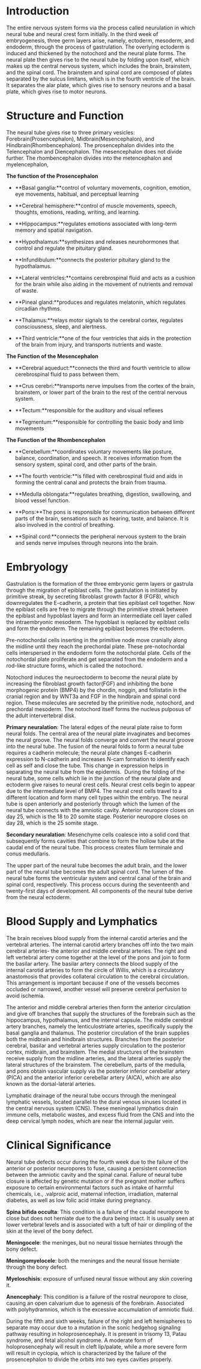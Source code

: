 # Introduction

The entire nervous system forms via the process called neurulation in which neural tube and neural crest form initially. In the third week of embryogenesis, three germ layers arise, namely, ectoderm, mesoderm, and endoderm, through the process of gastrulation. The overlying ectoderm is induced and thickened by the notochord and the neural plate forms. The neural plate then gives rise to the neural tube by folding upon itself, which makes up the central nervous system, which includes the brain, brainstem, and the spinal cord. The brainstem and spinal cord are composed of plates separated by the sulcus limitans, which is in the fourth ventricle of the brain. It separates the alar plate, which gives rise to sensory neurons and a basal plate, which gives rise to motor neurons.

# Structure and Function

The neural tube gives rise to three primary vesicles: Forebrain(Prosencephalon), Midbrain(Mesencephalon), and Hindbrain(Rhombencephalon). The prosencephalon divides into the Telencephalon and Diencephalon. The mesencephalon does not divide further. The rhombencephalon divides into the metencephalon and myelencephalon,

**The function of the Prosencephalon**

- **Basal ganglia:**control of voluntary movements, cognition, emotion, eye movements, habitual, and perceptual learning

- **Cerebral hemisphere:**control of muscle movements, speech, thoughts, emotions, reading, writing, and learning.

- **Hippocampus:**regulates emotions associated with long-term memory and spatial navigation.

- **Hypothalamus:**synthesizes and releases neurohormones that control and regulate the pituitary gland.

- **Infundibulum:**connects the posterior pituitary gland to the hypothalamus.

- **Lateral ventricles:**contains cerebrospinal fluid and acts as a cushion for the brain while also aiding in the movement of nutrients and removal of waste.

- **Pineal gland:**produces and regulates melatonin, which regulates circadian rhythms.

- **Thalamus:**relays motor signals to the cerebral cortex, regulates consciousness, sleep, and alertness.

- **Third ventricle:**one of the four ventricles that aids in the protection of the brain from injury, and transports nutrients and waste.

**The Function of the Mesencephalon**

- **Cerebral aqueduct:**connects the third and fourth ventricle to allow cerebrospinal fluid to pass between them.

- **Crus cerebri:**transports nerve impulses from the cortex of the brain, brainstem, or lower part of the brain to the rest of the central nervous system.

- **Tectum:**responsible for the auditory and visual reflexes

- **Tegmentum:**responsible for controlling the basic body and limb movements

**The Function of the Rhombencephalon**

- **Cerebellum:**coordinates voluntary movements like posture, balance, coordination, and speech. It receives information from the sensory system, spinal cord, and other parts of the brain.

- **The fourth ventricle:**is filled with cerebrospinal fluid and aids in forming the central canal and protects the brain from trauma.

- **Medulla oblongata:**regulates breathing, digestion, swallowing, and blood vessel function.

- **Pons:**The pons is responsible for communication between different parts of the brain, sensations such as hearing, taste, and balance. It is also involved in the control of breathing.

- **Spinal cord:**connects the peripheral nervous system to the brain and sends nerve impulses through neurons into the brain.

# Embryology

Gastrulation is the formation of the three embryonic germ layers or gastrula through the migration of epiblast cells. The gastrulation is initiated by primitive streak, by secreting fibroblast growth factor 8 (FGF8), which downregulates the E-cadherin, a protein that ties epiblast cell together. Now the epiblast cells are free to migrate through the primitive streak between the epiblast and hypoblast layers and form an intermediate cell layer called the intraembryonic mesoderm. The hypoblast is replaced by epiblast cells and form the endoderm. The remaining epiblast becomes the ectoderm.

Pre-notochordal cells inserting in the primitive node move cranially along the midline until they reach the prechordal plate. These pre-notochordal cells interspersed in the endoderm form the notochordal plate. Cells of the notochordal plate proliferate and get separated from the endoderm and a rod-like structure forms, which is called the notochord.

Notochord induces the neuroectoderm to become the neural plate by increasing the fibroblast growth factor(FGF) and inhibiting the bone morphogenic protein (BMP4) by the chordin, noggin, and follistatin in the cranial region and by WNT3a and FGF in the hindbrain and spinal cord region. These molecules are secreted by the primitive node, notochord, and prechordal mesoderm. The notochord itself forms the nucleus pulposus of the adult intervertebral disk.

**Primary neuralation**: The lateral edges of the neural plate raise to form neural folds. The central area of the neural plate invaginates and becomes the neural groove. The neural folds converge and convert the neural groove into the neural tube. The fusion of the neural folds to form a neural tube requires a cadherin molecule; the neural plate changes E-cadherin expression to N-cadherin and increases N-cam formation to identify each cell as self and close the tube. This change in expression helps in separating the neural tube from the epidermis.  During the folding of the neural tube, some cells which lie in the junction of the neural plate and ectoderm give raises to neural crest cells. Neural crest cells begin to appear due to the intermediate level of BMP4. The neural crest cells travel to a different location and form many cell types within the embryo. The neural tube is open anteriorly and posteriorly through which the lumen of the neural tube connects with the amniotic cavity. Anterior neuropore closes on day 25, which is the 18 to 20 somite stage. Posterior neuropore closes on day 28, which is the 25 somite stage.

**Secondary neuralation**: Mesenchyme cells coalesce into a solid cord that subsequently forms cavities that combine to form the hollow tube at the caudal end of the neural tube. This process creates filum terminale and conus medullaris.

The upper part of the neural tube becomes the adult brain, and the lower part of the neural tube becomes the adult spinal cord. The lumen of the neural tube forms the ventricular system and central canal of the brain and spinal cord, respectively. This process occurs during the seventeenth and twenty-first days of development. All components of the neural tube derive from the neural ectoderm.

# Blood Supply and Lymphatics

The brain receives blood supply from the internal carotid arteries and the vertebral arteries. The internal carotid artery branches off into the two main cerebral arteries- the anterior and middle cerebral arteries. The right and left vertebral artery come together at the level of the pons and join to form the basilar artery. The basilar artery connects the blood supply of the internal carotid arteries to form the circle of Willis, which is a circulatory anastomosis that provides collateral circulation to the cerebral circulation. This arrangement is important because if one of the vessels becomes occluded or narrowed, another vessel will preserve cerebral perfusion to avoid ischemia.

The anterior and middle cerebral arteries then form the anterior circulation and give off branches that supply the structures of the forebrain such as the hippocampus, hypothalamus, and the internal capsule. The middle cerebral artery branches, namely the lenticulostriate arteries, specifically supply the basal ganglia and thalamus. The posterior circulation of the brain supplies both the midbrain and hindbrain structures. Branches from the posterior cerebral, basilar and vertebral arteries supply circulation to the posterior cortex, midbrain, and brainstem. The medial structures of the brainstem receive supply from the midline arteries, and the lateral arteries supply the lateral structures of the brainstem. The cerebellum, parts of the medulla, and pons obtain vascular supply via the posterior inferior cerebellar artery (PICA) and the anterior inferior cerebellar artery (AICA), which are also known as the dorsal-lateral arteries.

Lymphatic drainage of the neural tube occurs through the meningeal lymphatic vessels, located parallel to the dural venous sinuses located in the central nervous system (CNS). These meningeal lymphatics drain immune cells, metabolic wastes, and excess fluid from the CNS and into the deep cervical lymph nodes, which are near the internal jugular vein.

# Clinical Significance

Neural tube defects occur during the fourth week due to the failure of the anterior or posterior neuropores to fuse, causing a persistent connection between the amniotic cavity and the spinal canal. Failure of neural tube closure is affected by genetic mutation or if the pregnant mother suffers exposure to certain environmental factors such as intake of harmful chemicals, i.e., .valproic acid, maternal infection, irradiation, maternal diabetes, as well as low folic acid intake during pregnancy.

**Spina bifida occulta**: This condition is a failure of the caudal neuropore to close but does not herniate due to the dura being intact. It is usually seen at lower vertebral levels and is associated with a tuft of hair or dimpling of the skin at the level of the bony defect.

**Meningocele**: the meninges, but no neural tissue herniates through the bony defect.

**Meningomyelocele**: both the meninges and the neural tissue herniate through the bony defect.

**Myeloschisis**: exposure of unfused neural tissue without any skin covering it.

**Anencephaly**: This condition is a failure of the rostral neuropore to close, causing an open calvarium due to agenesis of the forebrain. Associated with polyhydramnios, which is the excessive accumulation of amniotic fluid.

During the fifth and sixth weeks, failure of the right and left hemispheres to separate may occur due to a mutation in the sonic hedgehog signaling pathway resulting in holoprosencephaly. It is present in trisomy 13, Patau syndrome, and fetal alcohol syndrome. A moderate form of holoprosencephaly will result in cleft lip/palate, while a more severe form will result in cyclopia, which is characterized by the failure of the prosencephalon to divide the orbits into two eyes cavities properly.